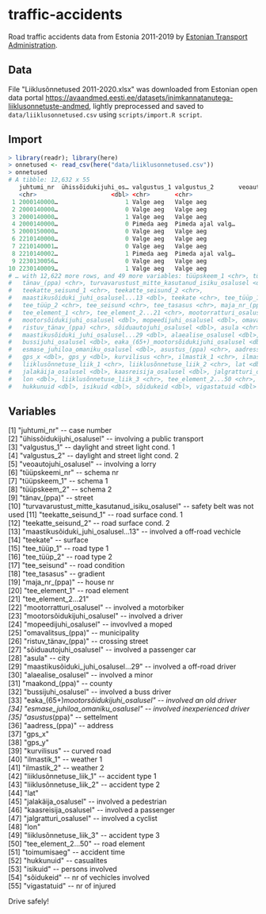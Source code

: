 # traffic-accidents

Road traffic accidents data from Estonia 2011-2019 by [Estonian Transport Administration](https://www.transpordiamet.ee/en). 

## Data

File "Liiklusõnnetused 2011-2020.xlsx" was downloaded from Estonian open data portal <https://avaandmed.eesti.ee/datasets/inimkannatanutega-liiklusonnetuste-andmed>, lightly preprocessed and saved to `data/liiklusonnetused.csv` using `scripts/import.R script`.

## Import

```r
> library(readr); library(here)
> onnetused <- read_csv(here("data/liiklusonnetused.csv"))
> onnetused
# A tibble: 12,632 x 55
   juhtumi_nr  ühissõidukijuhi_os… valgustus_1 valgustus_2       veoautojuhi_osal… tüüpskeemi_nr
   <chr>                     <dbl> <chr>       <chr>                         <dbl>         <dbl>
 1 2000140000…                   1 Valge aeg   Valge aeg                         0           104
 2 2000140000…                   0 Valge aeg   Valge aeg                         0           401
 3 2000140000…                   1 Valge aeg   Valge aeg                         0           207
 4 2000140000…                   0 Pimeda aeg  Pimeda ajal valg…                 0           606
 5 2000150000…                   0 Valge aeg   Valge aeg                         0           505
 6 2210140000…                   0 Valge aeg   Valge aeg                         0           501
 7 2210140001…                   0 Valge aeg   Valge aeg                         0           601
 8 2210140002…                   1 Pimeda aeg  Pimeda ajal valg…                 0           998
 9 2230130056…                   0 Valge aeg   Valge aeg                         0           103
10 2230140009…                   1 Valge aeg   Valge aeg                         0           906
# … with 12,622 more rows, and 49 more variables: tüüpskeem_1 <chr>, tüüpskeem_2 <chr>,
#   tänav_(ppa) <chr>, turvavarustust_mitte_kasutanud_isiku_osalusel <dbl>,
#   teekatte_seisund_1 <chr>, teekatte_seisund_2 <chr>,
#   maastikusõiduki_juhi_osalusel...13 <dbl>, teekate <chr>, tee_tüüp_1 <chr>,
#   tee_tüüp_2 <chr>, tee_seisund <chr>, tee_tasasus <chr>, maja_nr_(ppa) <chr>,
#   tee_element_1 <chr>, tee_element_2...21 <chr>, mootorratturi_osalusel <dbl>,
#   mootorsõidukijuhi_osalusel <dbl>, mopeedijuhi_osalusel <dbl>, omavalitsus_(ppa) <chr>,
#   ristuv_tänav_(ppa) <chr>, sõiduautojuhi_osalusel <dbl>, asula <chr>,
#   maastikusõiduki_juhi_osalusel...29 <dbl>, alaealise_osalusel <dbl>, maakond_(ppa) <chr>,
#   bussijuhi_osalusel <dbl>, eaka_(65+)_mootorsõidukijuhi_osalusel <dbl>,
#   esmase_juhiloa_omaniku_osalusel <dbl>, asustus_(ppa) <chr>, aadress_(ppa) <chr>,
#   gps_x <dbl>, gps_y <dbl>, kurvilisus <chr>, ilmastik_1 <chr>, ilmastik_2 <chr>,
#   liiklusõnnetuse_liik_1 <chr>, liiklusõnnetuse_liik_2 <chr>, lat <dbl>,
#   jalakäija_osalusel <dbl>, kaasreisija_osalusel <dbl>, jalgratturi_osalusel <dbl>,
#   lon <dbl>, liiklusõnnetuse_liik_3 <chr>, tee_element_2...50 <chr>, toimumisaeg <chr>,
#   hukkunuid <dbl>, isikuid <dbl>, sõidukeid <dbl>, vigastatuid <dbl>

```

## Variables

 [1] "juhtumi_nr" -- case number                                
 [2] "ühissõidukijuhi_osalusel" -- involving a public transport              
 [3] "valgustus_1" -- daylight and street light cond. 1                               
 [4] "valgustus_2" -- daylight and street light cond. 2                                
 [5] "veoautojuhi_osalusel" -- involving a lorry                        
 [6] "tüüpskeemi_nr"  -- schema nr                              
 [7] "tüüpskeem_1"  -- schema 1                                
 [8] "tüüpskeem_2"  -- schema 2                                  
 [9] "tänav_(ppa)" -- street                                 
[10] "turvavarustust_mitte_kasutanud_isiku_osalusel" -- safety belt was not used
[11] "teekatte_seisund_1" -- road surface cond. 1                          
[12] "teekatte_seisund_2" -- road surface cond. 2                          
[13] "maastikusõiduki_juhi_osalusel...13" -- involved a off-road vechicle           
[14] "teekate" -- surface                                     
[15] "tee_tüüp_1" -- road type 1                                   
[16] "tee_tüüp_2" -- road type 2                                  
[17] "tee_seisund" -- road condition                              
[18] "tee_tasasus" -- gradient                                
[19] "maja_nr_(ppa)" -- house nr                              
[20] "tee_element_1"  -- road element                              
[21] "tee_element_2...21"                           
[22] "mootorratturi_osalusel" -- involved a motorbiker                      
[23] "mootorsõidukijuhi_osalusel" -- involved a driver                  
[24] "mopeedijuhi_osalusel" -- invovlved a moped                        
[25] "omavalitsus_(ppa)"  -- municipality                          
[26] "ristuv_tänav_(ppa)" -- crossing street                          
[27] "sõiduautojuhi_osalusel" -- involved a passenger car                      
[28] "asula"  -- city                                      
[29] "maastikusõiduki_juhi_osalusel...29"  -- involved a off-road driver         
[30] "alaealise_osalusel" -- involved a minor                          
[31] "maakond_(ppa)"  -- county                              
[32] "bussijuhi_osalusel" -- involved a buss driver                          
[33] "eaka_(65+)_mootorsõidukijuhi_osalusel"  -- involved an old driver      
[34] "esmase_juhiloa_omaniku_osalusel"  -- involved inexperienced driver            
[35] "asustus_(ppa)" -- settelment                             
[36] "aadress_(ppa)"  -- address                              
[37] "gps_x"                                        
[38] "gps_y"                                        
[39] "kurvilisus" -- curved road                                  
[40] "ilmastik_1" -- weather 1                                  
[41] "ilmastik_2" -- weather 2                                  
[42] "liiklusõnnetuse_liik_1" -- accident type 1                      
[43] "liiklusõnnetuse_liik_2" -- accident type 2                      
[44] "lat"                                          
[45] "jalakäija_osalusel" -- involved a pedestrian                          
[46] "kaasreisija_osalusel" -- involved a passenger                        
[47] "jalgratturi_osalusel" -- involved a cyclist                        
[48] "lon"                                          
[49] "liiklusõnnetuse_liik_3"  -- accident type 3                      
[50] "tee_element_2...50"  -- road element                         
[51] "toimumisaeg"  -- accident time                                
[52] "hukkunuid"  -- casualites                                  
[53] "isikuid" -- persons involved                                      
[54] "sõidukeid" -- nr of vechicles involved                                    
[55] "vigastatuid" -- nr of injured


Drive safely!

